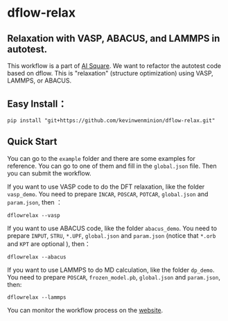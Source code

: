 # dflow-relax
## Relaxation with VASP, ABACUS, and LAMMPS in autotest.
This workflow is a part of [AI Square](https://aissquare.com/). We want to refactor the autotest code based on dflow. 
This is "relaxation" (structure optimization) using VASP, LAMMPS, or ABACUS.

## Easy Install：
```
pip install "git+https://github.com/kevinwenminion/dflow-relax.git"
```

## Quick Start
You can go to the `example` folder and there are some examples for reference. You can go to one of them and fill in the `global.json` file. Then you can submit the workflow.

If you want to use VASP code to do the DFT relaxation, like the folder `vasp_demo`. You need to prepare `INCAR`, `POSCAR`, `POTCAR`, `global.json` and `param.json`, then ：
``` 
dflowrelax --vasp
```

If you want to use ABACUS code, like the folder `abacus_demo`. You need to prepare `INPUT`, `STRU`, `*.UPF`, `global.json` and `param.json` (notice that `*.orb` and `KPT` are optional ), then：
```
dflowrelax --abacus
```

If you want to use LAMMPS to do MD calculation, like the folder `dp_demo`. You need to prepare `POSCAR`, `frozen_model.pb`, `global.json` and `param.json`, then:
```
dflowrelax --lammps
```

You can monitor the workflow process on the [website](https://workflows.deepmodeling.com).

